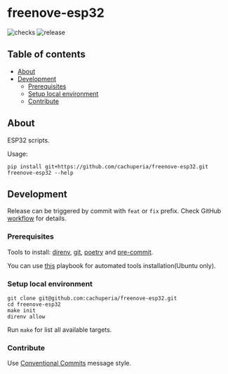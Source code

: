 # freenove-esp32
![checks][checks] ![release][release]
## Table of contents
* [About](#about)
* [Development](#development)
  * [Prerequisites](#prerequisites)
  * [Setup local environment](#setup-local-environment)
  * [Contribute](#contribute)

## About

ESP32 scripts.

Usage:
```shell
pip install git+https://github.com/cachuperia/freenove-esp32.git
freenove-esp32 --help
```

## Development

Release can be triggered by commit with `feat` or `fix` prefix. Check GitHub [workflow](.github/workflows/release.yml#L13) for details.

### Prerequisites

Tools to install: [direnv][d], [git][g], [poetry][p] and [pre-commit][pk].

You can use [this][a] playbook for automated tools installation(Ubuntu only).

### Setup local environment

```shell
git clone git@github.com:cachuperia/freenove-esp32.git
cd freenove-esp32
make init
direnv allow
```
Run `make` for list all available targets.

### Contribute

Use [Conventional Commits][cc] message style.

[a]: https://github.com/IaroslavR/ansible-role-server-bootstrap
[cc]: https://www.conventionalcommits.org/en/v1.0.0/
[d]: https://direnv.net/
[g]: https://www.atlassian.com/git/tutorials/install-git
[p]: https://python-poetry.org/docs/#installation
[pk]: https://pre-commit.com/#install

[checks]: https://github.com/cachuperia/freenove-esp32/actions/workflows/checks.yml/badge.svg
[release]: https://github.com/cachuperia/freenove-esp32/actions/workflows/release.yml/badge.svg

[wch]: .github/workflows/checks.yml
[wr]: .github/workflows/release.yml
